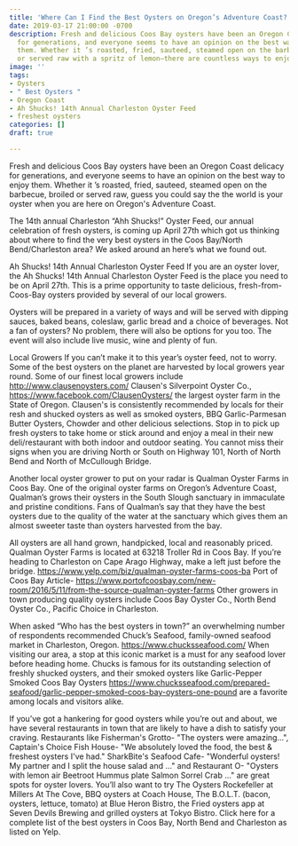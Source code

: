 ```yaml
---
title: 'Where Can I Find the Best Oysters on Oregon’s Adventure Coast? '
date: 2019-03-17 21:00:00 -0700
description: Fresh and delicious Coos Bay oysters have been an Oregon Coast delicacy
  for generations, and everyone seems to have an opinion on the best way to enjoy
  them. Whether it ’s roasted, fried, sauteed, steamed open on the barbecue, broiled
  or served raw with a spritz of lemon—there are countless ways to enjoy an oyster.
image: ''
tags:
- Oysters
- " Best Oysters "
- Oregon Coast
- Ah Shucks! 14th Annual Charleston Oyster Feed
- freshest oysters
categories: []
draft: true

---
```

Fresh and delicious Coos Bay oysters have been an Oregon Coast delicacy for generations, and everyone seems to have an opinion on the best way to enjoy them. Whether it ’s roasted, fried, sauteed, steamed open on the barbecue, broiled or served raw, guess you could say the the world is your oyster when you are here on Oregon's Adventure Coast. 

The 14th annual Charleston “Ahh Shucks!” Oyster Feed, our annual celebration of fresh oysters, is coming up April 27th which got us thinking about where to find the very best oysters in the Coos Bay/North Bend/Charleston area? We asked around an here’s what we found out.  

Ah Shucks! 14th Annual Charleston Oyster Feed
If you are an oyster lover, the Ah Shucks! 14th Annual Charleston Oyster Feed is the place you need to be on April 27th.  This is a prime opportunity to taste delicious, fresh-from-Coos-Bay oysters provided by several of our local growers. 

Oysters will be prepared in a variety of ways and will be served with dipping sauces, baked beans, coleslaw, garlic bread and a choice of beverages. Not a fan of oysters? No problem, there will also be options for you too. The event will also include live music, wine and plenty of fun. 

Local Growers
If you can’t make it to this year’s oyster feed, not to worry. Some of the best oysters on the planet are harvested by local growers year round. Some of our finest local growers include http://www.clausenoysters.com/ Clausen's Silverpoint Oyster Co.,   https://www.facebook.com/ClausenOysters/ the largest oyster farm in the State of Oregon. Clausen's is consistently recommended by locals for their resh and shucked oysters as well as smoked oysters, BBQ Garlic-Parmesan Butter Oysters, Chowder and other delicious selections. Stop in to pick up fresh oysters to take home or stick around and enjoy a meal in their new deli/restaurant with both indoor and outdoor seating. You cannot miss their signs when you are driving North or South on Highway 101, North of North Bend and North of McCullough Bridge. 

Another local oyster grower to put on your radar is Qualman Oyster Farms in Coos Bay. One of the original oyster farms on Oregon’s Adventure Coast, Qualman’s grows their oysters in the South Slough sanctuary in immaculate and pristine conditions. Fans of Qualman’s say that they have the best oysters due to the quality of the water at the sanctuary which gives them an almost sweeter taste than oysters harvested from the bay.
 
All oysters are all hand grown, handpicked, local and reasonably priced. Qualman Oyster Farms is located at 63218 Troller Rd in Coos Bay. If you’re heading to Charleston on Cape Arago Highway, make a left just before the bridge. https://www.yelp.com/biz/qualman-oyster-farms-coos-ba Port of Coos Bay Article- https://www.portofcoosbay.com/new-room/2016/5/11/from-the-source-qualman-oyster-farms 
Other growers in town producing quality oysters include Coos Bay Oyster Co., North Bend Oyster Co., Pacific Choice in Charleston. 

When asked “Who has the best oysters in town?” an overwhelming number of respondents recommended Chuck’s Seafood, family-owned seafood market in Charleston, Oregon.  https://www.chucksseafood.com/ When visiting our area, a stop at this iconic market is a must for any seafood lover before heading home. Chucks is famous for its outstanding selection of freshly shucked oysters, and their smoked oysters like  Garlic-Pepper Smoked Coos Bay Oysters https://www.chucksseafood.com/prepared-seafood/garlic-pepper-smoked-coos-bay-oysters-one-pound are a favorite among locals and visitors alike. 


If you’ve got a hankering for good oysters while you’re out and about, we have several restaurants in town that are likely to have a dish to satisfy your craving. Restaurants like Fisherman's Grotto- "The oysters were amazing...", Captain's Choice Fish House- "We absolutely loved the food, the best & freshest oysters I've had." SharkBite's Seafood Cafe- "Wonderful oysters! My partner and I split the house salad and ..." and Restaurant O- "Oysters with lemon air Beetroot Hummus plate Salmon Sorrel Crab ..." are great spots for oyster lovers. You’ll also want to try  The Oysters Rockefeller at Millers At The Cove, BBQ oysters at Coach House, The B.O.L.T. (bacon, oysters, lettuce, tomato) at Blue Heron Bistro, the Fried oysters app at Seven Devils Brewing and grilled oysters at Tokyo Bistro. Click here for a complete list of the best oysters in Coos Bay, North Bend and Charleston as listed on Yelp.